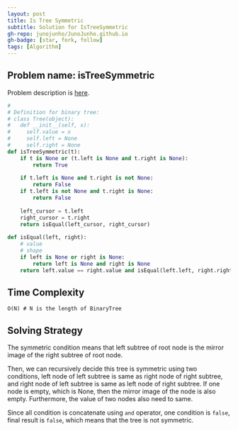 ```yaml
---
layout: post
title: Is Tree Symmetric
subtitle: Solution for IsTreeSymmetric
gh-repo: junojunho/JunoJunho.github.io
gh-badge: [star, fork, follow]
tags: [Algorithm]
---
```


## Problem name: isTreeSymmetric

Problem description is [here](https://app.codesignal.com/interview-practice/task/tXN6wQsTknDT6bNrf/solutions).

```python
#
# Definition for binary tree:
# class Tree(object):
#   def __init__(self, x):
#     self.value = x
#     self.left = None
#     self.right = None
def isTreeSymmetric(t):
    if t is None or (t.left is None and t.right is None):
        return True
    
    if t.left is None and t.right is not None:
        return False
    if t.left is not None and t.right is None:
        return False
    
    left_cursor = t.left
    right_cursor = t.right
    return isEqual(left_cursor, right_cursor)
    
def isEqual(left, right):
    # value 
    # shape
    if left is None or right is None:
        return left is None and right is None
    return left.value == right.value and isEqual(left.left, right.right) and isEqual(left.right, right.left) 
```

## Time Complexity

```
O(N) # N is the length of BinaryTree
```

## Solving Strategy

The symmetric condition means that left subtree of root node is the mirror image of the right subtree of root node.

Then, we can recursively decide this tree is symmetric using two conditions, left node of left subtree is same as right node of right subtree, and right node of left subtree is same as left node of right subtree. If one node is empty, which is None, then the mirror image of the node is also empty. Furthermore, the value of two nodes also need to same.

Since all condition is concatenate using `and` operator, one condition is `false`, final result is `false`, which means that the tree is not symmetric.